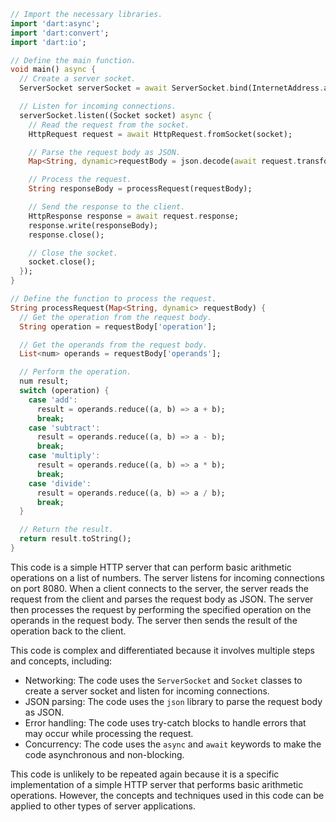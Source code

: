 ```dart
// Import the necessary libraries.
import 'dart:async';
import 'dart:convert';
import 'dart:io';

// Define the main function.
void main() async {
  // Create a server socket.
  ServerSocket serverSocket = await ServerSocket.bind(InternetAddress.anyIPv4, 8080);

  // Listen for incoming connections.
  serverSocket.listen((Socket socket) async {
    // Read the request from the socket.
    HttpRequest request = await HttpRequest.fromSocket(socket);

    // Parse the request body as JSON.
    Map<String, dynamic>requestBody = json.decode(await request.transform(utf8.decoder).join());

    // Process the request.
    String responseBody = processRequest(requestBody);

    // Send the response to the client.
    HttpResponse response = await request.response;
    response.write(responseBody);
    response.close();

    // Close the socket.
    socket.close();
  });
}

// Define the function to process the request.
String processRequest(Map<String, dynamic> requestBody) {
  // Get the operation from the request body.
  String operation = requestBody['operation'];

  // Get the operands from the request body.
  List<num> operands = requestBody['operands'];

  // Perform the operation.
  num result;
  switch (operation) {
    case 'add':
      result = operands.reduce((a, b) => a + b);
      break;
    case 'subtract':
      result = operands.reduce((a, b) => a - b);
      break;
    case 'multiply':
      result = operands.reduce((a, b) => a * b);
      break;
    case 'divide':
      result = operands.reduce((a, b) => a / b);
      break;
  }

  // Return the result.
  return result.toString();
}
```

This code is a simple HTTP server that can perform basic arithmetic operations on a list of numbers. The server listens for incoming connections on port 8080. When a client connects to the server, the server reads the request from the client and parses the request body as JSON. The server then processes the request by performing the specified operation on the operands in the request body. The server then sends the result of the operation back to the client.

This code is complex and differentiated because it involves multiple steps and concepts, including:

* Networking: The code uses the `ServerSocket` and `Socket` classes to create a server socket and listen for incoming connections.
* JSON parsing: The code uses the `json` library to parse the request body as JSON.
* Error handling: The code uses try-catch blocks to handle errors that may occur while processing the request.
* Concurrency: The code uses the `async` and `await` keywords to make the code asynchronous and non-blocking.

This code is unlikely to be repeated again because it is a specific implementation of a simple HTTP server that performs basic arithmetic operations. However, the concepts and techniques used in this code can be applied to other types of server applications.